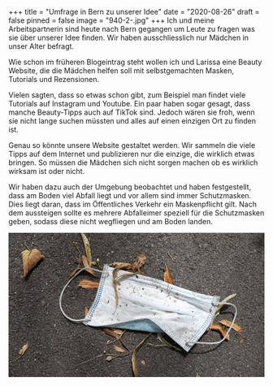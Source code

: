 +++
title = "Umfrage in Bern zu unserer Idee"
date = "2020-08-26"
draft = false
pinned = false
image = "940-2-.jpg"
+++
Ich und meine Arbeitspartnerin sind heute nach Bern gegangen um Leute zu fragen was sie über unserer Idee finden. Wir haben ausschliesslich nur Mädchen in unser Alter befragt.

Wie schon im früheren Blogeintrag steht wollen ich und Larissa eine Beauty Website, die die Mädchen helfen soll mit selbstgemachten Masken, Tutorials und Rezensionen.

Vielen sagten, dass so etwas schon gibt, zum Beispiel man findet viele Tutorials auf Instagram und Youtube. Ein paar haben sogar gesagt, dass manche Beauty-Tipps auch auf TikTok sind. Jedoch wären sie froh, wenn sie nicht lange suchen müssten und alles auf einen einzigen Ort zu finden ist. 

Genau so könnte unsere Website gestaltet werden. Wir sammeln die viele Tipps auf dem Internet und publizieren nur die einzige, die wirklich etwas bringen. So müssen die Mädchen sich nicht sorgen machen ob es wirklich wirksam ist oder nicht.

Wir haben dazu auch der Umgebung beobachtet und haben festgestellt, dass am Boden viel Abfall liegt und vor allem sind immer Schutzmasken. Dies liegt daran, dass im Öffentliches Verkehr ein Maskenpflicht gilt. Nach dem aussteigen sollte es mehrere Abfalleimer speziell für die Schutzmasken geben, sodass diese nicht wegfliegen und am Boden landen.

![](n-large-16x9-far.jpg)